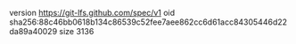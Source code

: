 version https://git-lfs.github.com/spec/v1
oid sha256:88c46bb0618b134c86539c52fee7aee862cc6d61acc84305446d22da89a40029
size 3136
